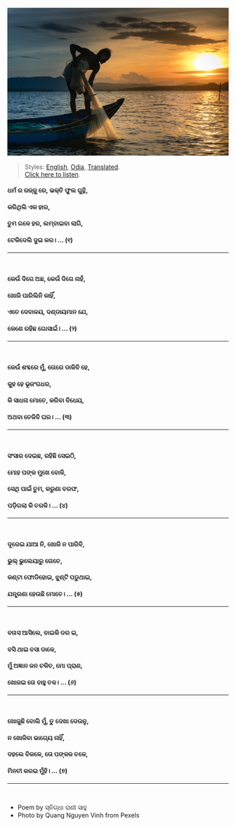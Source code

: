 ![](assets/img/man-on-boat-holding-white-mesh-fishing-net-2131904.jpg)

> Styles: [English](README.md), [Odia](Odia.md), [Translated](Translated.md).<br>
> [Click here to listen](https://soundcloud.com/teachersnigdha/all-are-our-own).

#### ଧର୍ମ ର ରଜ୍ଜୁ ରେ, ଭକ୍ତି ଫୁଲ ଗୁନ୍ଥି,
#### କରିଥିଲି ଏକ ହାର,
#### ତୁମ ଗଳେ ହର, ଲମ୍ବାଇବା ଲାଗି,
#### ଟେକିଦେଲି ଦୁଇ କର। ... (୧)
***
<br>

#### କେଉଁ ଦିଗେ ଅଛ, କେଉଁ ଦିଗେ ନାହଁ,
#### ଖୋଜି ପାରିଲିନି କାହିଁ,
#### ଏତେ ଦେବାଳୟ, ଦଣ୍ଡାୟମାନ ଯେ,
#### କେଣେ ରହିଛ ଗୋସାଇଁ। ... (୨)
***
<br>

#### କେଉଁ ଶବ୍ଦରେ ମୁଁ, ତୋରେ ଡାକିବି ହେ,
#### କୁହ ହେ ଭୂଜଂଗଧର,
#### କି ସାଧନା ମୋତେ, କରିବା ବିଧେୟ,
#### ଅଥବା ତେଜିବି ଘର। ... (୩)
***
<br>

#### ସଂସାର ଦେଇଛ, ରହିଛି ସେଇଠି,
#### ମୋହ ପଙ୍କ ମୁଖେ ବୋଳି,
#### ସେଥି ପାଇଁ ତୁମ, କରୁଣା ବରଫ,
#### ପଡ଼ିଗଲା କି ତରଳି। ... (୪)
***
<br>

#### ଦୂରେଇ ଯାଆ ନି, ଖୋଜି ନ ପାରିବି,
#### ଭୁଲ୍ ଭୁଲେୟାରୁ ତୋତେ,
#### କଣ୍ଟା ଫୋଡିହୋଇ, ଝୁଣ୍ଟି ପଡୁଥାଇ,
#### ଯନ୍ତ୍ରଣା ହେଉଛି ମୋତେ। ... (୫)
***
<br>

#### ବତାସ ଆସିଲେ, ବାଇକି ଡର ଇ,
#### ବସି ଥାଇ ବସା ଡାଳେ,
#### ମୁଁ ଅଜ୍ଞାନ ଜନ ଚକିତ, ମାେ ପ୍ରାଣ,
#### ଖୋଜଇ ତୋ ବାହୁ ତଳ। ... (୬)
***
<br>

#### ଖୋଜୁଛି ବୋଲି ମୁଁ, ତୁ ଦେଖା ଦେଉନୁ,
#### ନ ଖୋଜିବା ଭାଗ୍ୟେ ନାହିଁ,
#### ଦହଲେ ବିକଳେ, ତୋ ପଙ୍କଜ ତଳେ,
#### ମିନତୀ କରଇ ମୁଁହି। ... (୭)
***
<br>

- Poem by ସ୍ନିଗ୍ଧା ରାଣୀ ସାହୁ
- Photo by Quang Nguyen Vinh from Pexels
